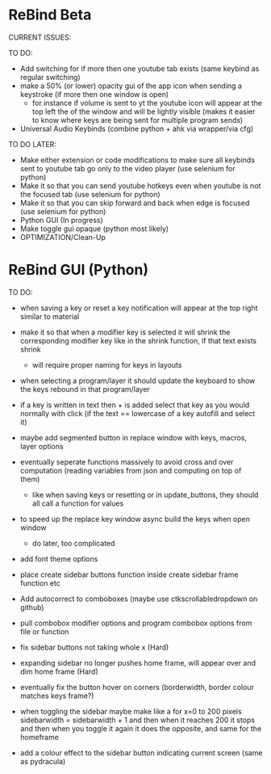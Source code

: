 # ReBind Beta

CURRENT ISSUES:

TO DO:
- Add switching for if more then one youtube tab exists (same keybind as regular switching)
- make a 50% (or lower) opacity gui of the app icon when sending a keystroke (if more then one window is open) 
  - for instance if volume is sent to yt the youtube icon will appear at the top left the of the window and will be lightly visible (makes it easier to know where keys are being sent for multiple program sends)
- Universal Audio Keybinds (combine python + ahk via wrapper/via cfg)

TO DO LATER:
- Make either extension or code modifications to make sure all keybinds sent to youtube tab go only to the video player (use selenium for python)
- Make it so that you can send youtube hotkeys even when youtube is not the focused tab (use selenium for python)
- Make it so that you can skip forward and back when edge is focused (use selenium for python)
- Python GUI (In progress)
- Make toggle gui opaque (python most likely)
- OPTIMIZATION/Clean-Up

# ReBind GUI (Python)
TO DO:
- when saving a key or reset a key notification will appear at the top right similar to material

- make it so that when a modifier key is selected it will shrink the corresponding modifier key like in the shrink function, if that text exists shrink
  - will require proper naming for keys in layouts
- when selecting a program/layer it should update the keyboard to show the keys rebound in that program/layer
- if a key is written in text then + is added select that key as you would normally with click (if the text == lowercase of a key autofill and select it)
- maybe add segmented button in replace window with keys, macros, layer options
- eventually seperate functions massively to avoid cross and over computation (reading variables from json and computing on top of them)
  - like when saving keys or resetting or in update_buttons, they should all call a function for values
- to speed up the replace key window async build the keys when open window
  - do later, too complicated
- add font theme options
- place create sidebar buttons function inside create sidebar frame function etc
- Add autocorrect to comboboxes (maybe use ctkscrollabledropdown on github)
- pull combobox modifier options and program combobox options from file or function
- fix sidebar buttons not taking whole x (Hard)
- expanding sidebar no longer pushes home frame, will appear over and dim home frame (Hard)
- eventually fix the button hover on corners (borderwidth, border colour matches keys frame?)
- when toggling the sidebar maybe make like a for x=0 to 200 pixels sidebarwidth = sidebarwidth + 1 and then when it reaches 200 it stops and then when you toggle it again it does the opposite, and same for the homeframe
- add a colour effect to the sidebar button indicating current screen (same as pydracula)